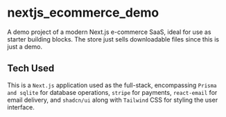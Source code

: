 # nextjs_ecommerce_demo

A demo project of a modern Next.js e-commerce SaaS, ideal for use as starter building blocks. The store just sells downloadable files since this is just a demo.

## Tech Used
This is a `Next.js` application used as the full-stack, encompassing `Prisma and sqlite` for database operations, `stripe` for payments, `react-email` for email delivery, and `shadcn/ui` along with `Tailwind` CSS for styling the user interface.
